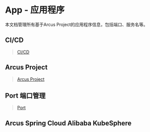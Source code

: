 # App - 应用程序

本文档管理所有基于Arcus Project的应用程序信息，包括端口、服务名等。

## CI/CD

> [CI/CD](./cicd.md)

## Arcus Project

> [Arcus Project](./arcus_project.md)

## Port 端口管理

> [Port](./port.md)

## Arcus Spring Cloud Alibaba KubeSphere
